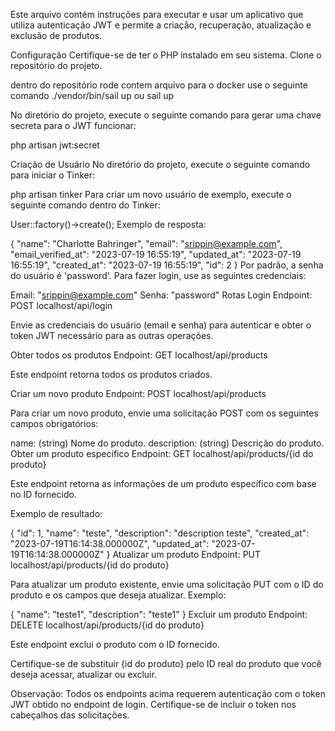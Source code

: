 Este arquivo contém instruções para executar e usar um aplicativo que utiliza autenticação JWT e permite a criação, recuperação, atualização e exclusão de produtos.

Configuração
Certifique-se de ter o PHP instalado em seu sistema.
Clone o repositório do projeto.
 
dentro do repositório rode contem arquivo para o docker use o seguinte comando
./vendor/bin/sail up
ou 
sail up

No diretório do projeto, execute o seguinte comando para gerar uma chave secreta para o JWT funcionar:

php artisan jwt:secret

Criação de Usuário
No diretório do projeto, execute o seguinte comando para iniciar o Tinker:

php artisan tinker
Para criar um novo usuário de exemplo, execute o seguinte comando dentro do Tinker:

User::factory()->create();
Exemplo de resposta:

{
    "name": "Charlotte Bahringer",
    "email": "srippin@example.com",
    "email_verified_at": "2023-07-19 16:55:19",
    "updated_at": "2023-07-19 16:55:19",
    "created_at": "2023-07-19 16:55:19",
    "id": 2
}
Por padrão, a senha do usuário é 'password'. Para fazer login, use as seguintes credenciais:

Email: "srippin@example.com"
Senha: "password"
Rotas
Login
Endpoint: POST localhost/api/login

Envie as credenciais do usuário (email e senha) para autenticar e obter o token JWT necessário para as outras operações.

Obter todos os produtos
Endpoint: GET localhost/api/products

Este endpoint retorna todos os produtos criados.

Criar um novo produto
Endpoint: POST localhost/api/products

Para criar um novo produto, envie uma solicitação POST com os seguintes campos obrigatórios:

name: (string) Nome do produto.
description: (string) Descrição do produto.
Obter um produto específico
Endpoint: GET localhost/api/products/{id do produto}

Este endpoint retorna as informações de um produto específico com base no ID fornecido.

Exemplo de resultado:

{
    "id": 1,
    "name": "teste",
    "description": "description teste",
    "created_at": "2023-07-19T16:14:38.000000Z",
    "updated_at": "2023-07-19T16:14:38.000000Z"
}
Atualizar um produto
Endpoint: PUT localhost/api/products/{id do produto}

Para atualizar um produto existente, envie uma solicitação PUT com o ID do produto e os campos que deseja atualizar. Exemplo:

{
    "name": "teste1",
    "description": "teste1"
}
Excluir um produto
Endpoint: DELETE localhost/api/products/{id do produto}

Este endpoint exclui o produto com o ID fornecido.

Certifique-se de substituir {id do produto} pelo ID real do produto que você deseja acessar, atualizar ou excluir.

Observação: Todos os endpoints acima requerem autenticação com o token JWT obtido no endpoint de login. Certifique-se de incluir o token nos cabeçalhos das solicitações.